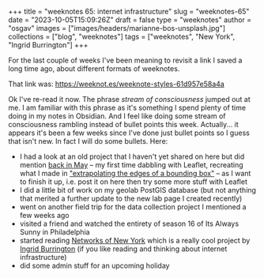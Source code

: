 
+++
title = "weeknotes 65: internet infrastructure"
slug = "weeknotes-65"
date = "2023-10-05T15:09:26Z"
draft = false
type = "weeknotes"
author = "osgav"
images = ["images/headers/marianne-bos-unsplash.jpg"]
collections = ["blog", "weeknotes"]
tags = ["weeknotes", "New York", "Ingrid Burrington"]
+++

For the last couple of weeks I've been meaning to revisit a link I saved a long time ago, about different formats of weeknotes. 

That link was: https://weeknot.es/weeknote-styles-61d957e58a4a

Ok I've re-read it now. The phrase *stream of consciousness* jumped out at me. I am familiar with this phrase as it's something I spend plenty of time doing in my notes in Obsidian. And I feel like doing some stream of consciousness rambling instead of bullet points this week. Actually... it appears it's been a few weeks since I've done just bullet points so I guess that isn't new. In fact I will do some bullets. Here:

- I had a look at an old project that I haven't yet shared on here but did mention [back in May](/blog/weeknotes-2023-18.html) – my first time dabbling with Leaflet, recreating what I made in ["extrapolating the edges of a bounding box"](/blog/extrapolating-a-bounding-box.html) – as I want to finish it up, i.e. post it on here then try some more stuff with Leaflet
- I did a little bit of work on my geolab PostGIS database (but not anything that merited a further update to the new lab page I created recently)
- went on another field trip for the data collection project I mentioned a few weeks ago
- visited a friend and watched the entirety of season 16 of Its Always Sunny in Philadelphia
- started reading [Networks of New York](http://lifewinning.com/projects/networks-of-new-york/) which is a really cool project by [Ingrid Burrington](http://lifewinning.com/) (if you like reading and thinking about internet infrastructure)
- did some admin stuff for an upcoming holiday

<!--more-->
